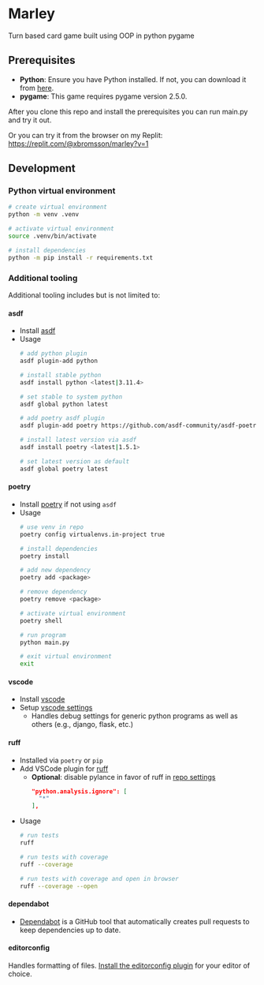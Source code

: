 # Marley

Turn based card game built using OOP in python pygame

## Prerequisites

- **Python**: Ensure you have Python installed. If not, you can download it from [here](https://www.python.org/downloads/).
- **pygame**: This game requires pygame version 2.5.0.

After you clone this repo and install the prerequisites you can run main.py and try it out.

Or you can try it from the browser on my Replit: https://replit.com/@xbromsson/marley?v=1

## Development

### Python virtual environment

```bash
# create virtual environment
python -m venv .venv

# activate virtual environment
source .venv/bin/activate

# install dependencies
python -m pip install -r requirements.txt 
```

### Additional tooling

Additional tooling includes but is not limited to:

#### asdf

* Install [asdf](https://asdf-vm.com/guide/getting-started.html#_2-download-asdf)
* Usage
    ```bash
    # add python plugin
    asdf plugin-add python

    # install stable python
    asdf install python <latest|3.11.4>

    # set stable to system python
    asdf global python latest

    # add poetry asdf plugin
    asdf plugin-add poetry https://github.com/asdf-community/asdf-poetry.git

    # install latest version via asdf
    asdf install poetry <latest|1.5.1>

    # set latest version as default
    asdf global poetry latest
    ```

#### poetry

* Install [poetry](https://python-poetry.org/docs/#installation) if not using `asdf`
* Usage
    ```bash
    # use venv in repo
    poetry config virtualenvs.in-project true

    # install dependencies
    poetry install

    # add new dependency
    poetry add <package>

    # remove dependency
    poetry remove <package>

    # activate virtual environment
    poetry shell

    # run program
    python main.py

    # exit virtual environment
    exit
    ```

#### vscode

* Install [vscode](https://code.visualstudio.com/download)
* Setup [vscode settings](.vscode/launch.json)
  * Handles debug settings for generic python programs as well as others (e.g., django, flask, etc.)

#### ruff

* Installed via `poetry` or `pip`
* Add VSCode plugin for [ruff](https://marketplace.visualstudio.com/items?itemName=charliermarsh.ruff)
  * **Optional**: disable pylance in favor of ruff in [repo settings](.vscode/settings.json)
    ```json
    "python.analysis.ignore": [
      "*"
    ],
    ```
* Usage
    ```bash
    # run tests
    ruff

    # run tests with coverage
    ruff --coverage

    # run tests with coverage and open in browser
    ruff --coverage --open
    ```

#### dependabot

* [Dependabot](https://dependabot.com/) is a GitHub tool that automatically creates pull requests to keep dependencies up to date.

#### editorconfig

Handles formatting of files. [Install the editorconfig plugin](https://editorconfig.org/#download) for your editor of choice.
